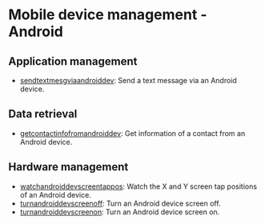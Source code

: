 
# Mobile device management - Android

## Application management

* [sendtextmesgviaandroiddev](application_management/sendtextmesgviaandroiddev): Send a text message via an Android device.

## Data retrieval

* [getcontactinfofromandroiddev](data_retrieval/getcontactinfofromandroiddev): Get information of a contact from an Android device.

## Hardware management

* [watchandroiddevscreentappos](hardware_management/watchandroiddevscreentappos): Watch the X and Y screen tap positions of an Android device.
* [turnandroiddevscreenoff](hardware_management/turnandroiddevscreenoff): Turn an Android device screen off.
* [turnandroiddevscreenon](hardware_management/turnandroiddevscreenon): Turn an Android device screen on.

